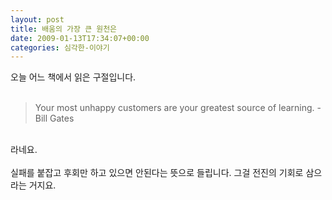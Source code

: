 ```yaml
---
layout: post
title: 배움의 가장 큰 원천은
date: 2009-01-13T17:34:07+00:00
categories: 심각한-이야기
---
```

오늘 어느 책에서 읽은 구절입니다.<br />
<br />
<BLOCKQUOTE>Your most unhappy customers are your greatest source of learning. - Bill Gates<br />
</BLOCKQUOTE><br />
라네요. <br />
<br />실패를 붙잡고 후회만 하고 있으면 안된다는 뜻으로 들립니다. 그걸 전진의 기회로 삼으라는 거지요.

